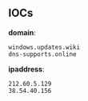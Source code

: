 
## IOCs

__domain__:

```text
windows.updates.wiki
dns-supports.online
```
__ipaddress__:

```text
212.60.5.129
38.54.40.156
```
